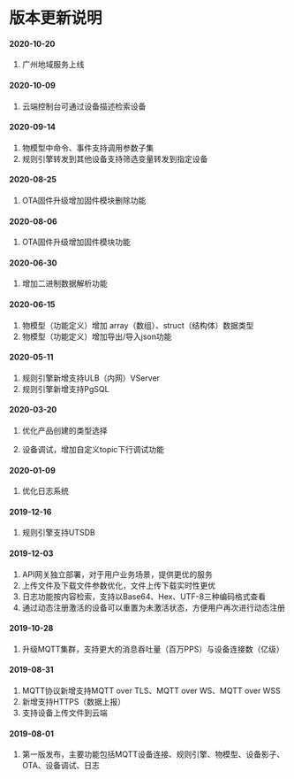 # 版本更新说明



#### 2020-10-20

1. 广州地域服务上线

#### 2020-10-09

1. 云端控制台可通过设备描述检索设备

#### 2020-09-14

1. 物模型中命令、事件支持调用参数子集
2. 规则引擎转发到其他设备支持筛选变量转发到指定设备

#### 2020-08-25

1. OTA固件升级增加固件模块删除功能

#### 2020-08-06

1. OTA固件升级增加固件模块功能

#### 2020-06-30

1. 增加二进制数据解析功能

#### 2020-06-15

1. 物模型（功能定义）增加 array（数组）、struct（结构体）数据类型
2. 物模型（功能定义）增加导出/导入json功能

#### 2020-05-11

1. 规则引擎新增支持ULB（内网）VServer
2. 规则引擎新增支持PgSQL

#### 2020-03-20

1. 优化产品创建的类型选择

2. 设备调试，增加自定义topic下行调试功能

#### 2020-01-09

1. 优化日志系统

#### 2019-12-16

1. 规则引擎支持UTSDB

#### 2019-12-03

1. API网关独立部署，对于用户业务场景，提供更优的服务
2. 上传文件及下载文件参数优化，文件上传下载实时性更优
3. 日志功能按内容检索，支持以Base64、Hex、UTF-8三种编码格式查看
4. 通过动态注册激活的设备可以重置为未激活状态，方便用户再次进行动态注册

#### 2019-10-28

1. 升级MQTT集群，支持更大的消息吞吐量（百万PPS）与设备连接数（亿级）


#### 2019-08-31

1. MQTT协议新增支持MQTT over TLS、MQTT over WS、MQTT over WSS 
2. 新增支持HTTPS（数据上报）
3. 支持设备上传文件到云端

#### 2019-08-01

1. 第一版发布，主要功能包括MQTT设备连接、规则引擎、物模型、设备影子、OTA、设备调试、日志